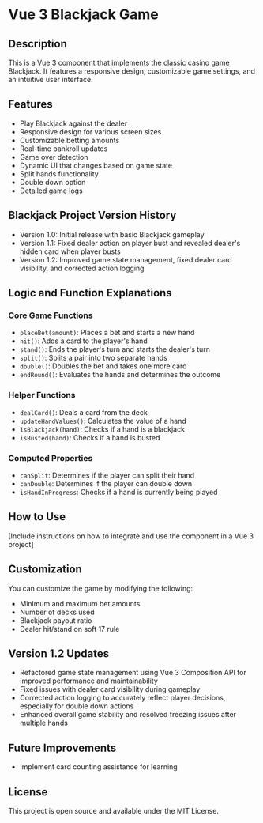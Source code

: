 # Vue 3 Blackjack Game

## Description

This is a Vue 3 component that implements the classic casino game Blackjack. It features a responsive design, customizable game settings, and an intuitive user interface.

## Features

- Play Blackjack against the dealer
- Responsive design for various screen sizes
- Customizable betting amounts
- Real-time bankroll updates
- Game over detection
- Dynamic UI that changes based on game state
- Split hands functionality
- Double down option
- Detailed game logs

## Blackjack Project Version History

- Version 1.0: Initial release with basic Blackjack gameplay
- Version 1.1: Fixed dealer action on player bust and revealed dealer's hidden card when player busts
- Version 1.2: Improved game state management, fixed dealer card visibility, and corrected action logging

## Logic and Function Explanations

### Core Game Functions

- `placeBet(amount)`: Places a bet and starts a new hand
- `hit()`: Adds a card to the player's hand
- `stand()`: Ends the player's turn and starts the dealer's turn
- `split()`: Splits a pair into two separate hands
- `double()`: Doubles the bet and takes one more card
- `endRound()`: Evaluates the hands and determines the outcome

### Helper Functions

- `dealCard()`: Deals a card from the deck
- `updateHandValues()`: Calculates the value of a hand
- `isBlackjack(hand)`: Checks if a hand is a blackjack
- `isBusted(hand)`: Checks if a hand is busted

### Computed Properties

- `canSplit`: Determines if the player can split their hand
- `canDouble`: Determines if the player can double down
- `isHandInProgress`: Checks if a hand is currently being played

## How to Use

[Include instructions on how to integrate and use the component in a Vue 3 project]

## Customization

You can customize the game by modifying the following:

- Minimum and maximum bet amounts
- Number of decks used
- Blackjack payout ratio
- Dealer hit/stand on soft 17 rule

## Version 1.2 Updates

- Refactored game state management using Vue 3 Composition API for improved performance and maintainability
- Fixed issues with dealer card visibility during gameplay
- Corrected action logging to accurately reflect player decisions, especially for double down actions
- Enhanced overall game stability and resolved freezing issues after multiple hands

## Future Improvements

- Implement card counting assistance for learning

## License

This project is open source and available under the MIT License.
